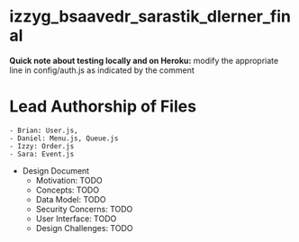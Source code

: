 izzyg_bsaavedr_sarastik_dlerner_final
=====================================

**Quick note about testing locally and on Heroku:** modify the appropriate line in config/auth.js as indicated by the comment

# Lead Authorship of Files
	- Brian: User.js, 
	- Daniel: Menu.js, Queue.js
	- Izzy: Order.js
	- Sara: Event.js
* Design Document 
	- Motivation: TODO
	- Concepts: TODO
	- Data Model: TODO
	- Security Concerns: TODO
	- User Interface: TODO
	- Design Challenges: TODO